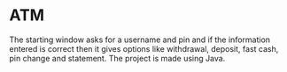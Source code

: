 # ATM
The starting window asks for a username and pin and if the information entered is correct then it gives options like withdrawal, deposit, fast cash, pin change and statement. The project is made using Java.

